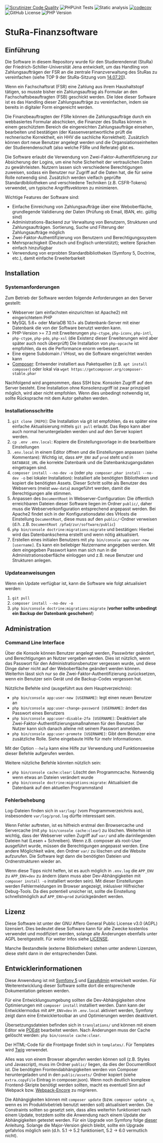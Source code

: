 [![Scrutinizer Code Quality](https://scrutinizer-ci.com/g/jbtronics/StuRa-Finanzsoftware/badges/quality-score.png?b=master)](https://scrutinizer-ci.com/g/jbtronics/StuRa-Finanzsoftware/?branch=master)
![PHPUnit Tests](https://github.com/jbtronics/StuRa-Finanzsoftware/workflows/PHPUnit%20Tests/badge.svg)
![Static analysis](https://github.com/jbtronics/StuRa-Finanzsoftware/workflows/Static%20analysis/badge.svg)
[![codecov](https://codecov.io/gh/jbtronics/StuRa-Finanzsoftware/branch/master/graph/badge.svg)](https://codecov.io/gh/jbtronics/StuRa-Finanzsoftware)
![GitHub License](https://img.shields.io/github/license/Part-DB/Part-DB-symfony)
![PHP Version](https://img.shields.io/badge/PHP-%3E%3D%207.3-green)

# StuRa-Finanzsoftware

## Einführung
Die Software in diesem Repository wurde für den Studierendenrat (StuRa) der Friedrich-Schiller-Universität Jena
entwickelt, um das Handling von Zahlungsaufträgen der FSR an die zentrale Finanzverwaltung des StuRas zu
vereinfachen (siehe TOP 9 der StuRa-Sitzung vom [14.07.20](https://www.stura.uni-jena.de/downloads/sitzungsmaterial/19-20/2020-07-14_Sitzungsmaterial.pdf)).

Wenn ein Fachschaftsrat (FSR) eine Zahlung aus ihrem Haushaltstopf tätigen, so musste bisher ein Zahlungsauftrag als Formular
an den Fachschaftsbeauftragten (FSB) geschickt werden. Die Idee dieser Software ist es das Handling dieser Zahlungsaufträge zu vereinfachen,
indem sie bereits in digitaler Form eingereicht werden.

Die Finanzbeauftragten der FSRe können die Zahlungsaufträge durch ein webbasiertes Formular abschicken, die Finanzer
des StuRas können in einem geschütztem Bereich die eingereichten Zahlungsaufträge einsehen, bearbeiten und bestätigen 
(der Kassenverantwortliche prüft die rechnerische Korrektheit, ein HHV die sachliche Korrektheit). Zusätzlich können dort neue Benutzer angelegt werden
und die Organsiationseinheiten der Studierendenschaft (also welche FSRe und Referate) gibt es.

Die Software erlaubt die Verwendung von Zwei-Faktor-Authentifizierung zur Absicherung der Logins, um eine hohe Sicherheit
der vertraulichen Daten zu gewährleisten.
Nutzern lassen sich verschiedene Berechtigungen zuweisen, sodass ein Benutzer nur Zugriff auf die Daten hat, die für seine Rolle notwendig sind.
Zusätzlich werden vielfach geprüfte Standardbibliotheken und verschiedene Techniken (z.B. CSFR-Tokens)
verwendet, um typische Angriffsvektoren zu minimieren.

Wichtige Features der Software sind:
 * Einfache Einreichung von Zahlungsaufträge über eine Weboberfläche, grundlegende Validierung der Daten (Prüfung ob Email, IBAN, etc. gültig sind)
 * Administrations-Backend zur Verwaltung von Benutzern, Strukturen und Zahlungsaufträgen. Sortierung, Suche und Filterung der Zahlungsaufträge möglich
 * Zwei-Faktor-Authentifizierung von Benutzern und Berechtigungssystem
 * Mehrsprachigkeit (Deutsch und Englisch unterstützt); weitere Sprachen einfach hinzufügbar
 * Verwendung von erprobten Standardbibliotheken (Symfony 5, Doctrine, etc.), damit einfache Erweiterbarkeit
 
## Installation

### Systemanforderungen
Zum Betrieb der Software werden folgende Anforderungen an den Server gestellt:
 * Webserver (am einfachsten einzurichten ist Apache2) mit eingerichtetem PHP
 * MySQL 5.6+ oder MariaDB 10.1+ als Datenbank-Server mit einer Datenbank die von der Software benutzt werden kann.
 * PHP-Version >= 7.3 mit Erweiterungen `php-ctype`, `php-iconv`, `php-intl`, `php-ctype`, `php-pdo`, `php-xsl` (die Existenz dieser Erweiterungen wird aber später auch noch überprüft)
  Die Installation von `php-opcache` ist empfohlen, da es die Performance enorm verbessert.
 * Eine eigene Subdomain / VHost, wo die Software eingerichtet werden kann
 * [Composer](https://getcomposer.org/): Entwender installiert aus Paketquellen (z.B. `apt install composer`) oder lokal via `wget https://getcomposer.org/composer-stable.phar`
 
Nachfolgend wird angenommen, dass SSH bzw. Konsolen Zugriff auf den Server besteht. Eine Installation ohne Konsolenzugriff ist zwar
prinzipiell möglich, wird aber nicht empfohlen. Wenn dies unbedingt notwendig ist, sollte Rücksprache mit dem Autor gehalten werden.

### Installationsschritte
1. `git clone [REPO]`: Die Installation via git ist empfohlen, da es später eine einfache Aktualisierung mittels `git pull` erlaubt. 
Das Repo kann aber auch normal heruntergeladen werden und auf den Server kopiert werden.
2. `cp .env .env.local`: Kopiere die Einstellungsvorlage in die bearbeitbare Einstellungen
3. `.env.local` in einem Editor öffnen und die Einstellungen anpassen (siehe Kommentare): Wichtig ist, dass `APP_ENV` auf `prod` steht 
und in `DATABASE_URL` die korrekte Datenbank und die Datenbankzugangsdaten eingetragen sind. 
4. `composer install --no-dev -o` (oder `php composer.phar install --no-dev -o` bei lokaler Installation): Installiert alle benötigten Bibliotheken und kopiert die benötigten Assets.
Dieser Schritt sollte als Benutzer des Webservers (meist `www-data`) ausgeführt werden, damit die Berechtigungen alle stimmen.
5. Anpassen des `DocumentRoot` in Webserver-Configuration: Die öffentlich erreichbaren Dateien dieser Software liegen im Ordner `public/`, daher muss die Webserverkonfiguration 
entsprechend angepasst werden. Bei Apache2 findet sich in der Konfigurationsdatei des VHosts die Einstellung `DocumentRoot`, diese muss auf den `public/`-Ordner
verweisen (d.h. z.B. `DocumentRoot /pfad/zur/software/public`)
6. `php bin/console doctrine:migrations:migrate` und bestätigen: Hierbei wird das Datenbankschema erstellt und wenn nötig aktualisiert.
7. Erstellen eines initialen Benutzers mit `php bin/console app:user-new [username]`. Es kann ein beliebiger Nutzername angegeben werden. 
 Mit dem eingegeben Passwort kann man sich nun in die Administrationsoberfläche einloggen und z.B. neue Benutzer und Strukturen anlegen.
 
### Updateanweisungen
Wenn ein Update verfügbar ist, kann die Software wie folgt aktualisiert werden:
1. `git pull`
2. `composer install --no-dev -o`
3. `php bin/console doctrine:migrations:migrate` (**vorher sollte unbedingt ein Backup der Datenbank geschehen!**)

## Administration

### Command Line Interface

Über die Konsole können Benutzer angelegt werden, Passwörter geändert, und Berechtigungen an Nutzer vergeben werden.
Dies ist nützlich, wenn das Passwort für den Administrationsbenutzer vergessen wurde, und diese Dinge daher nicht auf 
der Weboberfläche geändert werden können. Weiterhin lässt sich nur so die Zwei-Faktor-Authentifizierung zurücksetzen, wenn
ein Benutzer sein Gerät und die Backup-Codes vergessen hat.

Nützliche Befehle sind (ausgeführt aus dem Hauptverzeichnis):
* `php bin/console app:user-new [USERNAME]`: legt einen neuen Benutzer an
* `php bin/console app:user-change-password [USERNAME]`: ändert das Passwort eines Benutzers
* `php bin/console app:user-disable-2fa [USERNAME]`: Deaktiviert alle Zwei-Faktor-Authentifizierungsmaßnahmen für den Benutzer.
Der Nutzer kann sich danach alleine mit seinem Passwort anmelden.
* `php bin/console app:user-promote [USERNAME]`: Gibt dem Benutzer eine zusätzliche Rolle. Siehe eingebaute Hilfe für mehr Informationen.

Mit der Option `--help` kann eine Hilfe zur Verwendung und Funktionsweise dieser Befehle aufgerufen werden.

Weitere nützliche Befehle könnten nützlich sein:
* `php bin/console cache:clear`: Löscht den Programmcache. Notwendig wenn etwas an Dateien verändert wurde
* `php bin/console doctrine:migrations:migrate`: Aktualisiert die Datenbank auf den aktuellen Programmstand

### Fehlerbehebung

Log-Dateien finden sich in `var/log/` (vom Programmverzeichnis aus), insbesondere `var/log/prod.log` dürfte interessant sein.

Wenn Fehler auftreten, ist es hilfreich erstmal den Browsercache und Servercache (mit `php bin/console cache:clear`) zu löschen.
Weiterhin ist wichtig, dass der Webserver vollen Zugriff auf `var/` und alle darinliegenden Dateien hat (Lesen + Schreiben).
Wenn z.B. composer als root-User ausgeführt wurde, müssen die Berechtigungen angepasst werden. Eine andere Möglichkeit wäre,
den Ordner `var/` zu löschen und die Website aufzurufen. Die Software legt dann die benötigten Dateien und Ordnerstrukturen wieder an.

Wenn diese Tipps nicht helfen, ist es auch möglich in `.env.log` die `APP_ENV` zu `APP_ENV=dev` zu ändern 
(dann muss aber Dev-Abhängigkeiten mit `composer install -o` installiert worden sein). Mit dieser Einstellungen werden Fehlermeldungen
im Browser angezeigt, inklusiver Hilfreicher Debug-Tools. Da dies potentiell unsicher ist, sollte die Einstellung schnellstmöglich auf
`APP_ENV=prod` zurückgeändert werden.

## Lizenz
Diese Software ist unter der GNU Affero General Public License v3.0 (AGPL) lizensiert. 
Dies bedeutet diese Software kann für alle Zwecke kostenlos verwendet und modifiziert werden, solange alle Änderungen
ebenfalls unter AGPL bereitgestellt. Für weiter Infos siehe [LICENSE](https://github.com/jbtronics/StuRa-Finanzsoftware/blob/master/LICENSE).

Manche Bestandteile (externe Bibliotheken) stehen unter anderen Lizenzen, diese steht dann in der entsprechenden Datei.

## Entwicklerinformationen
Diese Anwendung ist mit [Symfony 5](https://symfony.com/) und [EasyAdmin](https://github.com/EasyCorp/EasyAdminBundle) entwickelt worden.
Für Weiterentwicklung dieser Software sollte dort die entsprechende Dokumentation gelesen werden.

Für eine Entwicklungsumgebung sollten die Dev-Abhängigkeiten ohne Optimierungen mit `composer install` installiert werden.
Dann kann der Entwicklermodus mit `APP_ENV=dev` in `.env.local` aktiviert werden, Symfony zeigt dann eine Entwicklertoolbar an und
Optimierungen werden deaktiviert.

Übersetzungsdateien befinden sich in `translations/` und können mit einem Editor wie [POEdit](https://poedit.net/) bearbeitet werden.
Nach Änderungen muss der Cache gelöscht werden: `php bin/console cache:clear`.

Der HTML-Code für die Frontpage findet sich in `templates/`. Für Templates wird [Twig](https://twig.symfony.com/) verwendet.

Alles was von einem Browser abgerufen werden können soll (z.B. Styles und Javascript), muss im Ordner `public/` liegen,
da dies der DocumentRoot ist. Die benötigten Frontendabhängigkeiten werden von Composer heruntergeladen und in den `public/assets/`
Ordner kopiert (siehe `extra.copyFile` Eintrag in composer.json). Wenn noch deutlich komplexe Frontend-Skripte benötigt werden sollten,
macht es eventuell Sinn auf Webpack bzw. [Webpack-Encore](https://github.com/symfony/webpack-encore) zu migrieren.

Die Abhängigkeiten können mit `composer update` (bzw. `composer update -o`, wenn es im Produktivbetrieb benutzt werden soll) aktualisiert werden.
Die Constraints sollten so gesetzt sein, dass alles weiterhin funktioniert nach einem Update, trotzdem sollte die Anwendung nach einem Update
der Abhängigkeiten getestet werden. Für ein Upgrade von Symfony folge [dieser](https://symfony.com/doc/current/setup/upgrade_minor.html) Anleitung.
Solange die Major-Version gleich bleibt, sollte ein Upgrade gefahrlos möglich sein (d.h. 5.1 -> 5.2 funktioniert, 5.2 -> 6.0 vermutlich nicht).
